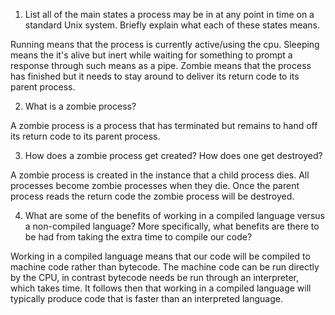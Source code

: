 1. List all of the main states a process may be in at any point in time on a standard Unix system. Briefly explain what each of these states means.

Running means that the process is currently active/using the cpu. Sleeping means the it's alive but inert while waiting for something to prompt a response through such means as a pipe. Zombie means that the process has finished but it needs to stay around to deliver its return code to its parent process.

2. What is a zombie process?

A zombie process is a process that has terminated but remains to hand off its return code to its parent process.

3. How does a zombie process get created? How does one get destroyed?

A zombie process is created in the instance that a child process dies. All processes become zombie processes when they die. Once the parent process reads the return code the zombie process will be destroyed.

4. What are some of the benefits of working in a compiled language versus a non-compiled language? More specifically, what benefits are there to be had from taking the extra time to compile our code?

Working in a compiled language means that our code will be compiled to machine code rather than bytecode. The machine code can be run directly by the CPU, in contrast bytecode needs be run through an interpreter, which takes time. It follows then that working in a compiled language will typically produce code that is faster than an interpreted language.
